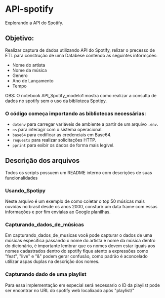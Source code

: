 # API-spotify
Explorando a API do Spotify.
## Objetivo:
Realizar captura de dados utilizando API do Spotify, relizar o precesso de ETL para construção de uma Databese contendo as seguintes informções:

- Nome do artista
- Nome da música 
- Genero
- Ano de Lançamento
- Tempo

OBS: O notebook API_Spotify_modelo1 mostra como realizar a consulta de dados no spotify sem o uso da biblioteca Spotipy.

### O código começa importando as bibliotecas necessárias:

- `dotenv` para carregar variáveis de ambiente a partir de um arquivo `.env`.
- `os` para interagir com o sistema operacional.
- `base64` para codificar as credenciais em Base64.
- `requests` para realizar solicitações HTTP.
- `pprint` para exibir os dados de forma mais legível.

## Descrição dos arquivos
Todos os scripts possuem um README interno com descrições de suas funcionalidades

### Usando_Spotipy
Neste arquivo é um exemplo de como coletar o top 50 músicas mais ouvidas no brasil desde os anos 2000, consturir um data frame com essas informações e por fim envialas ao Google planilhas.

### Capturando_dados_de_músicas
Em capturando_dados_de_musicas você pode capturar o dados de uma músicas especifica passando o nome do artista e nome da música dentro do dicionário, é importante lembrar que os nomes devem estar iguais aos nomes cadastrados dentro do spotify fique atento a expressões como "feat", "live" e "&" podem gerar confusão, como padrão é aconcelado utilizar aspas duplas na descrição dos nomes.

### Capturando dado de uma playlist
Para essa implementação em especial será necessario o ID da playlist pode ser encontrar no URL do spotify web localixado após "playlist/"

